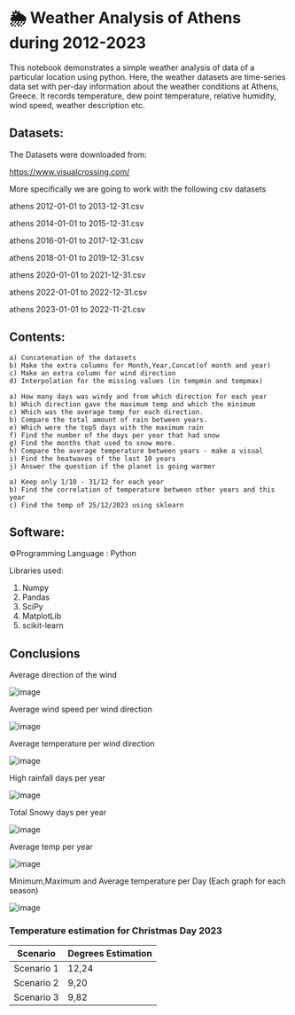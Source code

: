 # 🌦️ Weather Analysis of Athens during 2012-2023

This notebook demonstrates a simple weather analysis of data of a particular location using python. 
Here, the weather datasets are time-series data set with per-day information about the weather conditions at Athens, Greece. 
It records temperature, dew point temperature, relative humidity, wind speed, weather description etc.

 

## Datasets:

The Datasets were downloaded from:

https://www.visualcrossing.com/

More specifically we are going to work with the following csv datasets 

athens 2012-01-01 to 2013-12-31.csv

athens 2014-01-01 to 2015-12-31.csv

athens 2016-01-01 to 2017-12-31.csv

athens 2018-01-01 to 2019-12-31.csv

athens 2020-01-01 to 2021-12-31.csv

athens 2022-01-01 to 2022-12-31.csv

athens 2023-01-01 to 2022-11-21.csv




## Contents:

    a) Concatenation of the datasets
    b) Make the extra columns for Month,Year,Concat(of month and year) 
    c) Make an extra column for wind direction
    d) Interpolation for the missing values (in tempmin and tempmax)

    a) How many days was windy and from which direction for each year 
    b) Which direction gave the maximum temp and which the minimum
    c) Which was the average temp for each direction.
    b) Compare the total amount of rain between years.
    e) Which were the top5 days with the maximum rain
    f) Find the number of the days per year that had snow
    g) Find the months that used to snow more.
    h) Compare the average temperature between years - make a visual
    i) Find the heatwaves of the last 10 years
    j) Answer the question if the planet is going warmer
    
    a) Keep only 1/10 - 31/12 for each year
    b) Find the correlation of temperature between other years and this year
    c) Find the temp of 25/12/2023 using sklearn


## Software:

⚙️Programming Language : Python

Libraries used:

1) Numpy
2) Pandas
3) SciPy
4) MatplotLib
5) scikit-learn


## Conclusions
Average direction of the wind

![image](https://github.com/giannpan/Data-Science/assets/119360228/895eaac0-fe55-4cdb-b429-973e57f6b5a3)

Average wind speed per wind direction

![image](https://github.com/giannpan/Data-Science/assets/119360228/3fb9baf1-ddcc-42ed-af99-c169a68500bc)

Average temperature per wind direction

![image](https://github.com/giannpan/Data-Science/assets/119360228/3fb9fb7e-1c3f-4560-85b5-43afd76c842c)

High rainfall days per year

![image](https://github.com/giannpan/Data-Science/assets/119360228/699d316f-4ede-425c-a83d-91bcdb74911e)

Total Snowy days per year

![image](https://github.com/giannpan/Data-Science/assets/119360228/e6ecb493-8141-4b5c-95f6-c76f70f63216)

Average temp per year

![image](https://github.com/giannpan/Data-Science/assets/119360228/38c5ca6e-e266-4deb-9fcb-392af3b28f8d)

Minimum,Maximum and Average temperature per Day (Each graph for each season)

![image](https://github.com/giannpan/Data-Science/assets/119360228/ffd7b55f-881c-4678-9701-0fe57ce888e7)


### Temperature estimation for Christmas Day 2023
Scenario|Degrees Estimation|
----------|-----------|
Scenario 1|12,24     |
Scenario 2|9,20  |
Scenario 3|9,82 |


